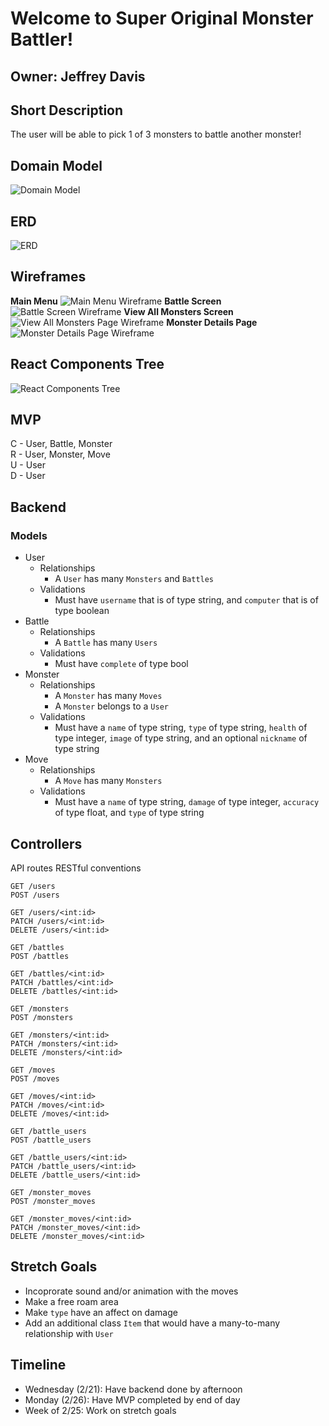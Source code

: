 # **Welcome to Super Original Monster Battler!**
## Owner: Jeffrey Davis
## **Short Description**
The user will be able to pick 1 of 3 monsters to battle another monster!
## **Domain Model**
![Domain Model](https://imgur.com/nTDwq8t.png)
## **ERD**
![ERD](https://imgur.com/Z0kRwQy.png)
## **Wireframes**
****Main Menu****
![Main Menu Wireframe](https://imgur.com/PCDZqhE.png)
****Battle Screen****
![Battle Screen Wireframe](https://imgur.com/PWFcpVc.png)
****View All Monsters Screen****
![View All Monsters Page Wireframe](https://imgur.com/xXCYnvG.png)
****Monster Details Page****
![Monster Details Page Wireframe](https://imgur.com/6uUYLDI.png)
## **React Components Tree**
![React Components Tree](https://imgur.com/NM04eQk.png)
## **MVP**
C - User, Battle, Monster\
R - User, Monster, Move\
U - User\
D - User
## **Backend**
### Models
- User
    - Relationships
        - A `User` has many `Monsters` and `Battles`
    - Validations
        - Must have `username` that is of type string, and `computer` that is of type boolean
- Battle
    - Relationships
        - A `Battle` has many `Users`
    - Validations
        - Must have `complete` of type bool
- Monster
    - Relationships
        - A `Monster` has many `Moves`
        - A `Monster` belongs to a `User`
    - Validations
        - Must have a `name` of type string, `type` of type string, `health` of type integer, `image` of type string, and an optional `nickname` of type string
- Move
    - Relationships
        - A `Move` has many `Monsters`
    - Validations
        - Must have a `name` of type string, `damage` of type integer, `accuracy` of type float, and `type` of type string

## **Controllers**
API routes
RESTful conventions

```
GET /users
POST /users
```

```
GET /users/<int:id>
PATCH /users/<int:id>
DELETE /users/<int:id>
```

```
GET /battles
POST /battles
```

```
GET /battles/<int:id>
PATCH /battles/<int:id>
DELETE /battles/<int:id>
```

```
GET /monsters
POST /monsters
```

```
GET /monsters/<int:id>
PATCH /monsters/<int:id>
DELETE /monsters/<int:id>
```

```
GET /moves
POST /moves
```

```
GET /moves/<int:id>
PATCH /moves/<int:id>
DELETE /moves/<int:id>
```

```
GET /battle_users
POST /battle_users
```

```
GET /battle_users/<int:id>
PATCH /battle_users/<int:id>
DELETE /battle_users/<int:id>
```

```
GET /monster_moves
POST /monster_moves
```

```
GET /monster_moves/<int:id>
PATCH /monster_moves/<int:id>
DELETE /monster_moves/<int:id>
```

## **Stretch Goals**
- Incoprorate sound and/or animation with the moves
- Make a free roam area
- Make `type` have an affect on damage
- Add an additional class `Item` that would have a many-to-many relationship with `User`

## **Timeline**
- Wednesday (2/21): Have backend done by afternoon
- Monday (2/26): Have MVP completed by end of day
- Week of 2/25: Work on stretch goals